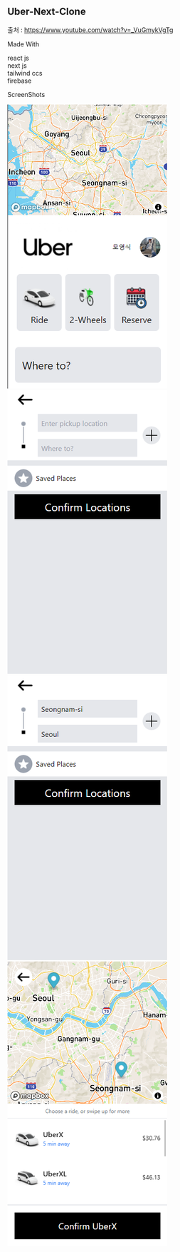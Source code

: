 ## Uber-Next-Clone

출처 : https://www.youtube.com/watch?v=_VuGmykVgTg

Made With

react js <br />
next js <br />
tailwind ccs <br />
firebase <br />

ScreenShots

![](/public/home.png)
![](/public/confirm.png)
![](/public/confirm-text.png)
![](/public/ride.png)
